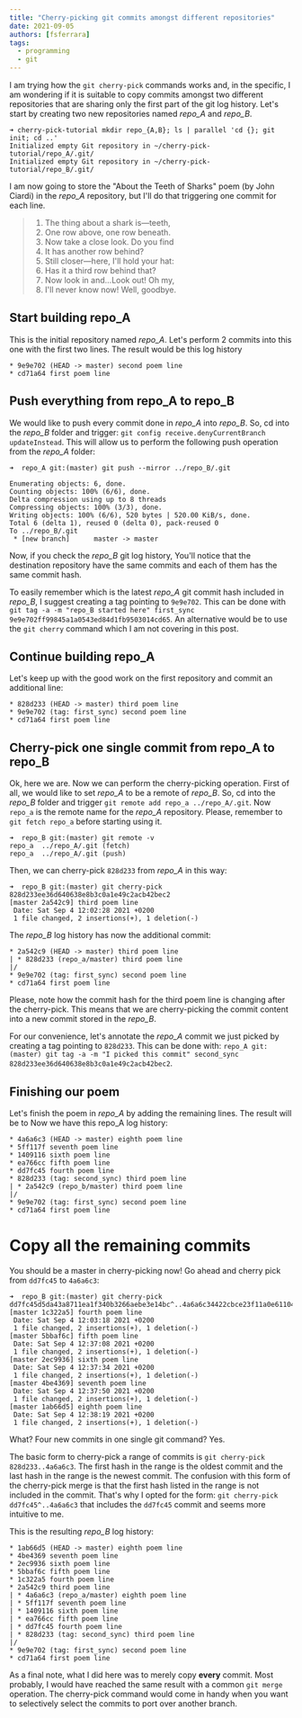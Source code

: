 ```yaml
---
title: "Cherry-picking git commits amongst different repositories"
date: 2021-09-05
authors: [fsferrara]
tags:
  - programming
  - git
---
```

I am trying how the `git cherry-pick` commands works and, in the specific, I am wondering if it is suitable to copy commits amongst two different repositories that are sharing only the first part of the git log history. Let's start by creating two new repositories named *repo_A* and *repo_B*.

<!-- truncate -->

```
➜ cherry-pick-tutorial mkdir repo_{A,B}; ls | parallel 'cd {}; git init; cd ..'
Initialized empty Git repository in ~/cherry-pick-tutorial/repo_A/.git/
Initialized empty Git repository in ~/cherry-pick-tutorial/repo_B/.git/
```

I am now going to store the "About the Teeth of Sharks" poem (by John Ciardi) in the *repo_A* repository, but I'll do that triggering one commit for each line.

> 1. The thing about a shark is—teeth,
> 2. One row above, one row beneath.
> 3. Now take a close look. Do you find
> 4. It has another row behind?
> 5. Still closer—here, I'll hold your hat:
> 6. Has it a third row behind that?
> 7. Now look in and...Look out! Oh my,
> 8. I'll never know now! Well, goodbye.


## Start building repo_A

This is the initial repository named *repo_A*. Let's perform 2 commits into this one with the first two lines. The result would be this log history

```
* 9e9e702 (HEAD -> master) second poem line
* cd71a64 first poem line
```

## Push everything from repo_A to repo_B

We would like to push every commit done in *repo_A* into *repo_B*. So, cd into the *repo_B* folder and trigger: `git config receive.denyCurrentBranch updateInstead`. This will allow us to perform the following push operation from the *repo_A* folder:

```
➜  repo_A git:(master) git push --mirror ../repo_B/.git

Enumerating objects: 6, done.
Counting objects: 100% (6/6), done.
Delta compression using up to 8 threads
Compressing objects: 100% (3/3), done.
Writing objects: 100% (6/6), 520 bytes | 520.00 KiB/s, done.
Total 6 (delta 1), reused 0 (delta 0), pack-reused 0
To ../repo_B/.git
 * [new branch]      master -> master
```

Now, if you check the *repo_B* git log history, You'll notice that the destination repository have the same commits and each of them has the same commit hash.

To easily remember which is the latest *repo_A* git commit hash included in *repo_B*, I suggest creating a tag pointing to `9e9e702`. This can be done with `git tag -a -m "repo_B started here" first_sync 9e9e702ff99845a1a0543ed84d1fb9503014cd65`.
An alternative would be to use the `git cherry` command which I am not covering in this post.


## Continue building repo_A

Let's keep up with the good work on the first repository and commit an additional line:

```
* 828d233 (HEAD -> master) third poem line
* 9e9e702 (tag: first_sync) second poem line
* cd71a64 first poem line
```

## Cherry-pick one single commit from repo_A to repo_B

Ok, here we are. Now we can perform the cherry-picking operation. First of all, we would like to set *repo_A* to be a remote of *repo_B*. So, cd into the *repo_B* folder and trigger `git remote add repo_a ../repo_A/.git`. Now `repo_a` is the remote name for the *repo_A* repository. Please, remember to `git fetch repo_a` before starting using it.

```
➜  repo_B git:(master) git remote -v                       
repo_a	../repo_A/.git (fetch)
repo_a	../repo_A/.git (push)
```

Then, we can cherry-pick `828d233` from *repo_A* in this way:

```
➜  repo_B git:(master) git cherry-pick 828d233ee36d640638e8b3c0a1e49c2acb42bec2
[master 2a542c9] third poem line
 Date: Sat Sep 4 12:02:28 2021 +0200
 1 file changed, 2 insertions(+), 1 deletion(-)
```

The *repo_B* log history has now the additional commit:

```
* 2a542c9 (HEAD -> master) third poem line
| * 828d233 (repo_a/master) third poem line
|/  
* 9e9e702 (tag: first_sync) second poem line
* cd71a64 first poem line
```

Please, note how the commit hash for the third poem line is changing after the cherry-pick. This means that we are cherry-picking the commit content into a new commit stored in the *repo_B*.

For our convenience, let's annotate the *repo_A* commit we just picked by creating a tag pointing to `828d233`. This can be done with: `repo_A git:(master) git tag -a -m "I picked this commit" second_sync 828d233ee36d640638e8b3c0a1e49c2acb42bec2`.

## Finishing our poem

Let's finish the poem in *repo_A* by adding the remaining lines. The result will be to Now we have this repo_A log history:

```
* 4a6a6c3 (HEAD -> master) eighth poem line
* 5ff117f seventh poem line
* 1409116 sixth poem line
* ea766cc fifth poem line
* dd7fc45 fourth poem line
* 828d233 (tag: second_sync) third poem line
| * 2a542c9 (repo_b/master) third poem line
|/  
* 9e9e702 (tag: first_sync) second poem line
* cd71a64 first poem line
```

# Copy all the remaining commits

You should be a master in cherry-picking now! Go ahead and cherry pick from `dd7fc45` to `4a6a6c3`:

```
➜  repo_B git:(master) git cherry-pick dd7fc45d5da43a8711ea1f340b3266aebe3e14bc^..4a6a6c34422cbce23f11a0e61104608de357a170
[master 1c322a5] fourth poem line
 Date: Sat Sep 4 12:03:18 2021 +0200
 1 file changed, 2 insertions(+), 1 deletion(-)
[master 5bbaf6c] fifth poem line
 Date: Sat Sep 4 12:37:08 2021 +0200
 1 file changed, 2 insertions(+), 1 deletion(-)
[master 2ec9936] sixth poem line
 Date: Sat Sep 4 12:37:34 2021 +0200
 1 file changed, 2 insertions(+), 1 deletion(-)
[master 4be4369] seventh poem line
 Date: Sat Sep 4 12:37:50 2021 +0200
 1 file changed, 2 insertions(+), 1 deletion(-)
[master 1ab66d5] eighth poem line
 Date: Sat Sep 4 12:38:19 2021 +0200
 1 file changed, 2 insertions(+), 1 deletion(-)
```

What? Four new commits in one single git command? Yes.

The basic form to cherry-pick a range of commits is `git cherry-pick 828d233..4a6a6c3`. The first hash in the range is the oldest commit and the last hash in the range is the newest commit. The confusion with this form of the cherry-pick merge is that the first hash listed in the range is not included in the commit. That's why I opted for the form: `git cherry-pick dd7fc45^..4a6a6c3` that includes the `dd7fc45` commit and seems more intuitive to me.

This is the resulting *repo_B* log history:

```
* 1ab66d5 (HEAD -> master) eighth poem line
* 4be4369 seventh poem line
* 2ec9936 sixth poem line
* 5bbaf6c fifth poem line
* 1c322a5 fourth poem line
* 2a542c9 third poem line
| * 4a6a6c3 (repo_a/master) eighth poem line
| * 5ff117f seventh poem line
| * 1409116 sixth poem line
| * ea766cc fifth poem line
| * dd7fc45 fourth poem line
| * 828d233 (tag: second_sync) third poem line
|/  
* 9e9e702 (tag: first_sync) second poem line
* cd71a64 first poem line
```

As a final note, what I did here was to merely copy **every** commit. Most probably, I would have reached the same result with a common `git merge` operation. The cherry-pick command would come in handy when you want to selectively select the commits to port over another branch.
